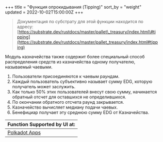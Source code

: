 +++
title = "Функция опрокидывания (Tipping)"
sort_by = "weight"
updated = 2022-10-02T15:00:00Z
+++

>Документация по субстрату для этой функции находится по адресу:[https://substrate.dev/rustdocs/master/pallet\_treasury/index.html\#tipping](https://substrate.dev/rustdocs/master/pallet_treasury/index.html#tipping)

Модуль казначейства также содержит более специальный способ распределения средств из казначейства одному получателю, называемый чаевыми.

1. Пользователи присоединяются к чаевым раундам.
2. Каждый пользователь субъективно называет сумму EDG, которую получатель может заслужить.
3. Как только 50% этих пользователей внесут свою сумму, начинается обратный отсчет для оставшихся не определившихся.
4. По окончании обратного отсчета раунд закрывается.
5. Казначейство вычисляет медиану подачи чаевых.
6. Бенефициар получает эту среднюю сумму EDG от Казначейства.

| Function Supported by UI at:                             |
|:-------------------------------------------------------- |
| [Polkadot Apps](https://polkadot.js.org/apps/#/explorer) |
